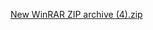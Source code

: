 [New WinRAR ZIP archive (4).zip](https://github.com/taniyanawaz/Quora-for-engineering-students/files/8506447/New.WinRAR.ZIP.archive.4.zip)
